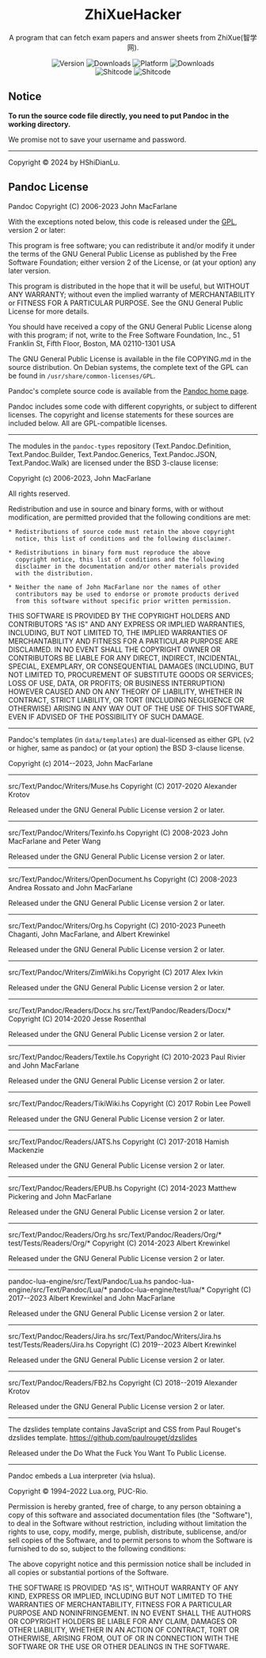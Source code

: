 <h1 align="center">
  ZhiXueHacker
</h1>
<p align="center">
  A program that can fetch exam papers and answer sheets from ZhiXue(智学网).
</p>

<p align="center">
  <a style="text-decoration:none">
    <img src="https://img.shields.io/github/v/tag/HShiDianLu/ZhiXueHacker?label=Version&color=vue" alt="Version"/>
  </a>

  <a style="text-decoration:none">
    <img src="https://img.shields.io/github/downloads/HShiDianLu/ZhiXueHacker/total?label=Downloads&color=vue" alt="Downloads"/>
  </a>
  
  <a style="text-decoration:none">
    <img src="https://img.shields.io/badge/Platform-Windows-Vue" alt="Platform">
  </a>
  
  <a style="text-decoration:none">
    <img src="https://img.shields.io/badge/Lisence-MIT-Vue" alt="Downloads"/>
  </a>
  
  <br>
  
  <a herf="https://github.com/trekhleb/state-of-the-art-shitcode" style="text-decoration:none" target="_blank">
    <img src="https://img.shields.io/static/v1?label=State-of-the-art&message=Shitcode&color=7B5804" alt="Shitcode"/>
  </a>

  <a style="text-decoration:none">
    <img src="https://img.shields.io/badge/Language-Python-blue" alt="Shitcode"/>
  </a>
</p>

## Notice
**To run the source code file directly, you need to put Pandoc in the working directory.**

We promise not to save your username and password.

---
Copyright © 2024 by HShiDianLu.

## Pandoc License
Pandoc
Copyright (C) 2006-2023 John MacFarlane <jgm at berkeley dot edu>

With the exceptions noted below, this code is released under the [GPL],
version 2 or later:

   This program is free software; you can redistribute it and/or modify
   it under the terms of the GNU General Public License as published by
   the Free Software Foundation; either version 2 of the License, or
   (at your option) any later version.

   This program is distributed in the hope that it will be useful,
   but WITHOUT ANY WARRANTY; without even the implied warranty of
   MERCHANTABILITY or FITNESS FOR A PARTICULAR PURPOSE.  See the
   GNU General Public License for more details.

   You should have received a copy of the GNU General Public License
   along with this program; if not, write to the Free Software
   Foundation, Inc., 51 Franklin St, Fifth Floor, Boston, MA  02110-1301  USA

The GNU General Public License is available in the file COPYING.md in
the source distribution.  On Debian systems, the complete text of the
GPL can be found in `/usr/share/common-licenses/GPL`.

[GPL]: https://www.gnu.org/copyleft/gpl.html

Pandoc's complete source code is available from the [Pandoc home page].

[Pandoc home page]: https://pandoc.org

Pandoc includes some code with different copyrights, or subject to different
licenses.  The copyright and license statements for these sources are included
below.  All are GPL-compatible licenses.

----------------------------------------------------------------------
The modules in the `pandoc-types` repository (Text.Pandoc.Definition,
Text.Pandoc.Builder, Text.Pandoc.Generics, Text.Pandoc.JSON,
Text.Pandoc.Walk) are licensed under the BSD 3-clause license:

Copyright (c) 2006-2023, John MacFarlane

All rights reserved.

Redistribution and use in source and binary forms, with or without
modification, are permitted provided that the following conditions are met:

    * Redistributions of source code must retain the above copyright
      notice, this list of conditions and the following disclaimer.

    * Redistributions in binary form must reproduce the above
      copyright notice, this list of conditions and the following
      disclaimer in the documentation and/or other materials provided
      with the distribution.

    * Neither the name of John MacFarlane nor the names of other
      contributors may be used to endorse or promote products derived
      from this software without specific prior written permission.

THIS SOFTWARE IS PROVIDED BY THE COPYRIGHT HOLDERS AND CONTRIBUTORS
"AS IS" AND ANY EXPRESS OR IMPLIED WARRANTIES, INCLUDING, BUT NOT
LIMITED TO, THE IMPLIED WARRANTIES OF MERCHANTABILITY AND FITNESS FOR
A PARTICULAR PURPOSE ARE DISCLAIMED. IN NO EVENT SHALL THE COPYRIGHT
OWNER OR CONTRIBUTORS BE LIABLE FOR ANY DIRECT, INDIRECT, INCIDENTAL,
SPECIAL, EXEMPLARY, OR CONSEQUENTIAL DAMAGES (INCLUDING, BUT NOT
LIMITED TO, PROCUREMENT OF SUBSTITUTE GOODS OR SERVICES; LOSS OF USE,
DATA, OR PROFITS; OR BUSINESS INTERRUPTION) HOWEVER CAUSED AND ON ANY
THEORY OF LIABILITY, WHETHER IN CONTRACT, STRICT LIABILITY, OR TORT
(INCLUDING NEGLIGENCE OR OTHERWISE) ARISING IN ANY WAY OUT OF THE USE
OF THIS SOFTWARE, EVEN IF ADVISED OF THE POSSIBILITY OF SUCH DAMAGE.

----------------------------------------------------------------------
Pandoc's templates (in `data/templates`) are dual-licensed as either
GPL (v2 or higher, same as pandoc) or (at your option) the BSD
3-clause license.

Copyright (c) 2014--2023, John MacFarlane

----------------------------------------------------------------------
src/Text/Pandoc/Writers/Muse.hs
Copyright (C) 2017-2020 Alexander Krotov

Released under the GNU General Public License version 2 or later.

----------------------------------------------------------------------
src/Text/Pandoc/Writers/Texinfo.hs
Copyright (C) 2008-2023 John MacFarlane and Peter Wang

Released under the GNU General Public License version 2 or later.

----------------------------------------------------------------------
src/Text/Pandoc/Writers/OpenDocument.hs
Copyright (C) 2008-2023 Andrea Rossato and John MacFarlane

Released under the GNU General Public License version 2 or later.

----------------------------------------------------------------------
src/Text/Pandoc/Writers/Org.hs
Copyright (C) 2010-2023 Puneeth Chaganti, John MacFarlane, and
                        Albert Krewinkel

Released under the GNU General Public License version 2 or later.

----------------------------------------------------------------------
src/Text/Pandoc/Writers/ZimWiki.hs
Copyright (C) 2017 Alex Ivkin

Released under the GNU General Public License version 2 or later.

----------------------------------------------------------------------
src/Text/Pandoc/Readers/Docx.hs
src/Text/Pandoc/Readers/Docx/*
Copyright (C) 2014-2020 Jesse Rosenthal

Released under the GNU General Public License version 2 or later.

----------------------------------------------------------------------
src/Text/Pandoc/Readers/Textile.hs
Copyright (C) 2010-2023 Paul Rivier and John MacFarlane

Released under the GNU General Public License version 2 or later.

----------------------------------------------------------------------
src/Text/Pandoc/Readers/TikiWiki.hs
Copyright (C) 2017 Robin Lee Powell

Released under the GNU General Public License version 2 or later.

----------------------------------------------------------------------
src/Text/Pandoc/Readers/JATS.hs
Copyright (C) 2017-2018 Hamish Mackenzie

Released under the GNU General Public License version 2 or later.

----------------------------------------------------------------------
src/Text/Pandoc/Readers/EPUB.hs
Copyright (C) 2014-2023 Matthew Pickering and John MacFarlane

Released under the GNU General Public License version 2 or later.

----------------------------------------------------------------------
src/Text/Pandoc/Readers/Org.hs
src/Text/Pandoc/Readers/Org/*
test/Tests/Readers/Org/*
Copyright (C) 2014-2023 Albert Krewinkel

Released under the GNU General Public License version 2 or later.

----------------------------------------------------------------------
pandoc-lua-engine/src/Text/Pandoc/Lua.hs
pandoc-lua-engine/src/Text/Pandoc/Lua/*
pandoc-lua-engine/test/lua/*
Copyright (C) 2017--2023 Albert Krewinkel and John MacFarlane

Released under the GNU General Public License version 2 or later.

----------------------------------------------------------------------
src/Text/Pandoc/Readers/Jira.hs
src/Text/Pandoc/Writers/Jira.hs
test/Tests/Readers/Jira.hs
Copyright (C) 2019--2023 Albert Krewinkel

Released under the GNU General Public License version 2 or later.

----------------------------------------------------------------------
src/Text/Pandoc/Readers/FB2.hs
Copyright (C) 2018--2019 Alexander Krotov

Released under the GNU General Public License version 2 or later.

----------------------------------------------------------------------
The dzslides template contains JavaScript and CSS from Paul Rouget's
dzslides template.
https://github.com/paulrouget/dzslides

Released under the Do What the Fuck You Want To Public License.

------------------------------------------------------------------------
Pandoc embeds a Lua interpreter (via hslua).

Copyright © 1994–2022 Lua.org, PUC-Rio.

Permission is hereby granted, free of charge, to any person obtaining
a copy of this software and associated documentation files (the
"Software"), to deal in the Software without restriction, including
without limitation the rights to use, copy, modify, merge, publish,
distribute, sublicense, and/or sell copies of the Software, and to
permit persons to whom the Software is furnished to do so, subject to
the following conditions:

The above copyright notice and this permission notice shall be
included in all copies or substantial portions of the Software.

THE SOFTWARE IS PROVIDED "AS IS", WITHOUT WARRANTY OF ANY KIND,
EXPRESS OR IMPLIED, INCLUDING BUT NOT LIMITED TO THE WARRANTIES OF
MERCHANTABILITY, FITNESS FOR A PARTICULAR PURPOSE AND
NONINFRINGEMENT. IN NO EVENT SHALL THE AUTHORS OR COPYRIGHT HOLDERS BE
LIABLE FOR ANY CLAIM, DAMAGES OR OTHER LIABILITY, WHETHER IN AN ACTION
OF CONTRACT, TORT OR OTHERWISE, ARISING FROM, OUT OF OR IN CONNECTION
WITH THE SOFTWARE OR THE USE OR OTHER DEALINGS IN THE SOFTWARE.
